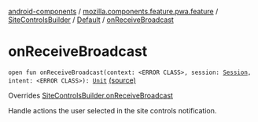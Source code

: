 [android-components](../../../index.md) / [mozilla.components.feature.pwa.feature](../../index.md) / [SiteControlsBuilder](../index.md) / [Default](index.md) / [onReceiveBroadcast](./on-receive-broadcast.md)

# onReceiveBroadcast

`open fun onReceiveBroadcast(context: <ERROR CLASS>, session: `[`Session`](../../../mozilla.components.browser.session/-session/index.md)`, intent: <ERROR CLASS>): `[`Unit`](https://kotlinlang.org/api/latest/jvm/stdlib/kotlin/-unit/index.html) [(source)](https://github.com/mozilla-mobile/android-components/blob/master/components/feature/pwa/src/main/java/mozilla/components/feature/pwa/feature/SiteControlsBuilder.kt#L61)

Overrides [SiteControlsBuilder.onReceiveBroadcast](../on-receive-broadcast.md)

Handle actions the user selected in the site controls notification.

